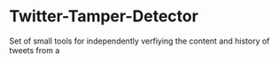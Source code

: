 # Twitter-Tamper-Detector
Set of small tools for independently verfiying the content and history of tweets from a 
